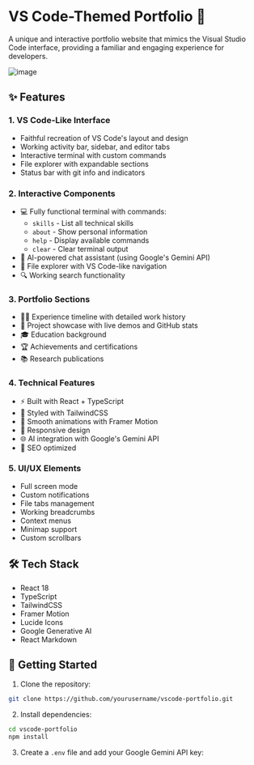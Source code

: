 # VS Code-Themed Portfolio 🚀

A unique and interactive portfolio website that mimics the Visual Studio Code interface, providing a familiar and engaging experience for developers.

![image](https://github.com/user-attachments/assets/b1b6b47f-a2dd-4fe6-bd1f-0d01e644cfe0)

## ✨ Features

### 1. VS Code-Like Interface
- Faithful recreation of VS Code's layout and design
- Working activity bar, sidebar, and editor tabs
- Interactive terminal with custom commands
- File explorer with expandable sections
- Status bar with git info and indicators

### 2. Interactive Components
- 💻 Fully functional terminal with commands:
  - `skills` - List all technical skills
  - `about` - Show personal information
  - `help` - Display available commands
  - `clear` - Clear terminal output
- 🤖 AI-powered chat assistant (using Google's Gemini API)
- 📂 File explorer with VS Code-like navigation
- 🔍 Working search functionality

### 3. Portfolio Sections
- 👨‍💻 Experience timeline with detailed work history
- 🚀 Project showcase with live demos and GitHub stats
- 🎓 Education background
- 🏆 Achievements and certifications
- 📚 Research publications

### 4. Technical Features
- ⚡ Built with React + TypeScript
- 🎨 Styled with TailwindCSS
- 🔄 Smooth animations with Framer Motion
- 📱 Responsive design
- 🌐 AI integration with Google's Gemini API
- 🎯 SEO optimized

### 5. UI/UX Elements
- Full screen mode
- Custom notifications
- File tabs management
- Working breadcrumbs
- Context menus
- Minimap support
- Custom scrollbars

## 🛠️ Tech Stack
- React 18
- TypeScript
- TailwindCSS
- Framer Motion
- Lucide Icons
- Google Generative AI
- React Markdown

## 🚀 Getting Started

1. Clone the repository:
```bash
git clone https://github.com/yourusername/vscode-portfolio.git
```

2. Install dependencies:
```bash
cd vscode-portfolio
npm install
```

3. Create a `.env` file and add your Google Gemini API key:
